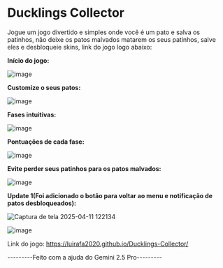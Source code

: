 # Ducklings Collector

Jogue um jogo divertido e simples onde você é um pato e salva os patinhos, não deixe os patos malvados matarem os seus patinhos, salve eles e desbloqueie skins, link do jogo logo abaixo:

**Início do jogo:**

![image](https://github.com/user-attachments/assets/d7e93577-cc7d-4434-97fd-e24bc56f594c)

**Customize o seus patos:**

![image](https://github.com/user-attachments/assets/2796c89a-bb91-47d5-add4-9abe2137ba1f)

**Fases intuitivas:**

![image](https://github.com/user-attachments/assets/f65b2266-297e-4cdc-a04a-813c81cf4bbf)

**Pontuações de cada fase:**

![image](https://github.com/user-attachments/assets/7af6f23d-a6f3-4f41-b71b-b2ae01105824)

**Evite perder seus patinhos para os patos malvados:**

![image](https://github.com/user-attachments/assets/5c20e93b-d5d0-46ec-997c-c77664424d83)

**Update 1(Foi adicionado o botão para voltar ao menu e notificação de patos desbloqueados):**

![Captura de tela 2025-04-11 122134](https://github.com/user-attachments/assets/0557338e-e4cb-416c-aef0-a208371d8acd)

![image](https://github.com/user-attachments/assets/64e8ced4-70ba-4767-9b17-84a239d35d7a)

Link do jogo: https://luirafa2020.github.io/Ducklings-Collector/

---------Feito com a ajuda do Gemini 2.5 Pro---------
